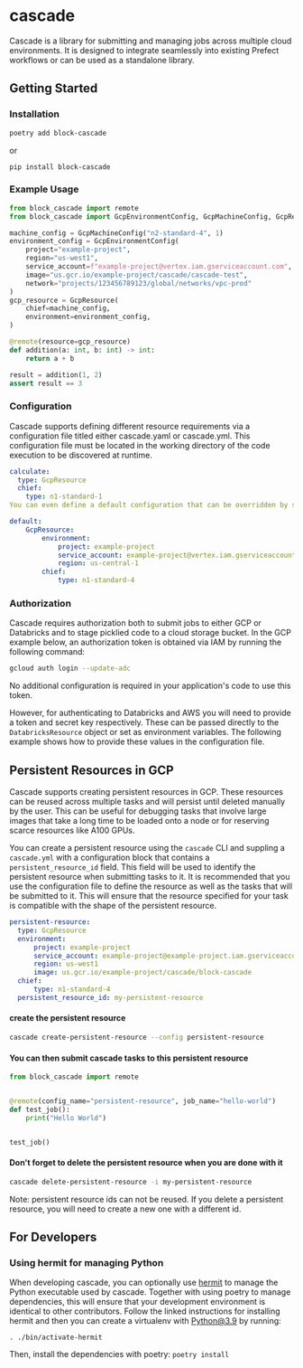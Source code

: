 # cascade

Cascade is a library for submitting and managing jobs across multiple cloud environments. It is designed to integrate seamlessly into existing Prefect workflows or can be used as a standalone library.

## Getting Started

### Installation
  
  ```bash 
  poetry add block-cascade
  ```
or 
```
pip install block-cascade
```

### Example Usage

```python
from block_cascade import remote
from block_cascade import GcpEnvironmentConfig, GcpMachineConfig, GcpResource

machine_config = GcpMachineConfig("n2-standard-4", 1)
environment_config = GcpEnvironmentConfig(
    project="example-project",
    region="us-west1",
    service_account=f"example-project@vertex.iam.gserviceaccount.com",
    image="us.gcr.io/example-project/cascade/cascade-test",
    network="projects/123456789123/global/networks/vpc-prod"
)
gcp_resource = GcpResource(
    chief=machine_config,
    environment=environment_config,
)

@remote(resource=gcp_resource)
def addition(a: int, b: int) -> int:
    return a + b

result = addition(1, 2)
assert result == 3
```

### Configuration
Cascade supports defining different resource requirements via a configuration file titled either cascade.yaml or cascade.yml. This configuration file must be located in the working directory of the code execution to be discovered at runtime.

```yaml
calculate:
  type: GcpResource
  chief:
    type: n1-standard-1
You can even define a default configuration that can be overridden by specific tasks to eliminate redundant definitions.

default:
    GcpResource:
        environment:
            project: example-project
            service_account: example-project@vertex.iam.gserviceaccount.com
            region: us-central-1
        chief:
            type: n1-standard-4
```

### Authorization
Cascade requires authorization both to submit jobs to either GCP or Databricks and to stage picklied code to a cloud storage bucket. In the GCP example below, an authorization token is obtained via IAM by running the following command:

```bash
gcloud auth login --update-adc
```
No additional configuration is required in your application's code to use this token.

However, for authenticating to Databricks and AWS you will need to provide a token and secret key respectively. These can be passed directly to the `DatabricksResource` object or set as environment variables. The following example shows how to provide these values in the configuration file.

## Persistent Resources in GCP
Cascade supports creating persistent resources in GCP. These resources can be reused across multiple tasks and will persist until deleted manually by the user. This can be useful for debugging tasks that involve large images that take a long time to be loaded onto a node or for reserving scarce resources like A100 GPUs.

You can create a persistent resource using the `cascade` CLI and suppling a `cascade.yml` with a configuration block that contains a `persistent_resource_id` field. This field will be used to identify the persistent resource when submitting tasks to it. It is recommended that you use the configuration file to define the resource as well as the tasks that will be submitted to it. This will ensure that the resource specified for your task is compatible with the shape of the persistent resource. 

```yaml
persistent-resource:
  type: GcpResource
  environment:
      project: example-project
      service_account: example-project@example-project.iam.gserviceaccount.com
      region: us-west1
      image: us.gcr.io/example-project/cascade/block-cascade
  chief:
      type: n1-standard-4
  persistent_resource_id: my-persistent-resource
```

#### create the persistent resource
```bash
cascade create-persistent-resource --config persistent-resource
```

#### You can then submit cascade tasks to this persistent resource
```python
from block_cascade import remote


@remote(config_name="persistent-resource", job_name="hello-world")
def test_job():
    print("Hello World")


test_job()

```

#### Don't forget to delete the persistent resource when you are done with it
```bash 
cascade delete-persistent-resource -i my-persistent-resource
```
Note: persistent resource ids can not be reused. If you delete a persistent resource, you will need to create a new one with a different id.


## For Developers

### Using hermit for managing Python
When developing cascade, you can optionally use [hermit](https://cashapp.github.io/hermit/usage/get-started/) to manage the Python executable used by cascade. Together with using poetry to manage dependencies, this will ensure that your development environment is identical to other contributors. Follow the linked instructions for installing hermit and then you can create a virtualenv with Python@3.9 by running:

`. ./bin/activate-hermit`

Then, install the dependencies with poetry:
`poetry install`